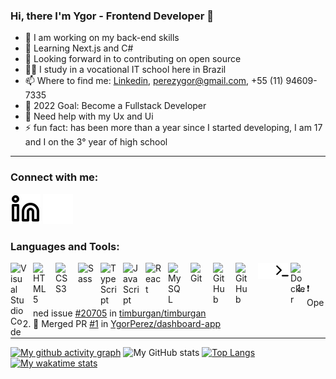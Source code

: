 ### Hi, there I'm Ygor - Frontend Developer 👋

- 🔭 I am working on my back-end skills
- 🌱 Learning Next.js and C#
- 👯 Looking forward in to contributing on open source
- 👨‍🎓 I study in a vocational IT school here in Brazil
- 📫 Where to find me: [Linkedin](https://www.linkedin.com/in/ygor-perez-de-oliveira/), perezygor@gmail.com, +55 (11) 94609-7335 
- 🎯 2022 Goal: Become a Fullstack Developer
- 🤔 Need help with my Ux and Ui
- ⚡ fun fact: has been more than a year since I started developing, I am 17 and I on the 3° year of high school
---

### Connect with me:


[![website](https://github.com/codeSTACKr/codeSTACKr/raw/master/img/linkedin-light.svg)](https://www.linkedin.com/in/ygor-perez/#gh-light-mode-only)
[![website](https://github.com/codeSTACKr/codeSTACKr/raw/master/img/linkedin-dark.svg)](https://www.linkedin.com/in/ygor-perez/#gh-dark-mode-only)
&nbsp;&nbsp;

### Languages and Tools:

<img align="left" alt="Visual Studio Code" width="26px" src="https://cdn.jsdelivr.net/gh/devicons/devicon/icons/vscode/vscode-original.svg" style="padding-right:10px;" />
<img align="left" alt="HTML5" width="26px" src="https://cdn.jsdelivr.net/gh/devicons/devicon/icons/html5/html5-original.svg" style="padding-right:10px;" />
<img align="left" alt="CSS3" width="26px" src="https://cdn.jsdelivr.net/gh/devicons/devicon/icons/css3/css3-original.svg" style="padding-right:10px;" />
<img align="left" alt="Sass" width="26px" src="https://cdn.jsdelivr.net/gh/devicons/devicon/icons/sass/sass-original.svg" style="padding-right:10px;" />
<img align="left" alt="TypeScript" width="26px" src="https://cdn.jsdelivr.net/gh/devicons/devicon/icons/typescript/typescript-original.svg" style="padding-right:10px;" />
<img align="left" alt="JavaScript" width="26px" src="https://cdn.jsdelivr.net/gh/devicons/devicon/icons/javascript/javascript-original.svg" style="padding-right:10px;" />
<img align="left" alt="React" width="26px" src="https://cdn.jsdelivr.net/gh/devicons/devicon/icons/react/react-original.svg" style="padding-right:10px;" />
<img align="left" alt="MySQL" width="26px" src="https://cdn.jsdelivr.net/gh/devicons/devicon/icons/mysql/mysql-original.svg" style="padding-right:10px;" />
<img align="left" alt="Git" width="26px" src="https://cdn.jsdelivr.net/gh/devicons/devicon/icons/git/git-original.svg" style="padding-right:10px;" />
<img align="left" alt="GitHub" width="26px" src="https://user-images.githubusercontent.com/3369400/139447912-e0f43f33-6d9f-45f8-be46-2df5bbc91289.png#gh-dark-mode-only" style="padding-right:10px;" />
<img align="left" alt="GitHub" width="26px" src="https://user-images.githubusercontent.com/3369400/139448065-39a229ba-4b06-434b-bc67-616e2ed80c8f.png#gh-light-mode-only" style="padding-right:10px;" />
<img align="left" alt="Terminal" width="26px" src="https://raw.githubusercontent.com/codeSTACKr/codeSTACKr/7704eaaa4e70d69d45a5d1fc6463cae26a605437/img/terminal-dark.svg#gh-dark-mode-only" />
<img align="left" alt="Terminal" width="26px" src="https://raw.githubusercontent.com/codeSTACKr/codeSTACKr/7704eaaa4e70d69d45a5d1fc6463cae26a605437/img/terminal-light.svg#gh-light-mode-only" />
<img align="left" alt="Docker" width="26px" src="https://cdn-icons-png.flaticon.com/512/919/919853.png" />
<br>

<!--START_SECTION:activity-->
1. ❗️ Opened issue [#20705](https://github.com/timburgan/timburgan/issues/20705) in [timburgan/timburgan](https://github.com/timburgan/timburgan)
2. 🎉 Merged PR [#1](https://github.com/YgorPerez/dashboard-app/pull/1) in [YgorPerez/dashboard-app](https://github.com/YgorPerez/dashboard-app)
<!--END_SECTION:activity-->

---

[![My github activity graph](https://activity-graph.herokuapp.com/graph?username=YgorPerez&theme=react-dark&custom_title=Ygor%20Perez%27s%20Github%20Activity&bg_color=1d2B64&line=d8Cdda)](https://github.com/ashutosh00710/github-readme-activity-graph)
![My GitHub stats](https://github-readme-stats.vercel.app/api?username=YgorPerez&count_private=true&hide=prs&show_icons=true&theme=algolia&custom_title=Ygor%20Perez%27s%20Github%20Stats&bg_color=90,1d2B64,f8Cdda&border_radius=20)
[![Top Langs](https://github-readme-stats.vercel.app/api/top-langs/?username=YgorPerez&layout=compact&theme=algolia&bg_color=90,1d2B64,f8Cdda&border_radius=20)](https://github.com/anuraghazra/github-readme-stats)
[![My wakatime stats](https://github-readme-stats.vercel.app/api/wakatime?username=ygorperez&hide=other&layout=compact&custom_title=Time%20Spent%20This%20Week&theme=algolia&bg_color=0,1d2B64,f8Cdda&border_radius=20)](https://github.com/anuraghazra/github-readme-stats)


<!--[![Readme Card dashboard](https://github-readme-stats.vercel.app/api/pin/?username=YgorPerez&repo=dashboard-app&theme=algolia&bg_color=45,1d2B64,f8Cdda&border_radius=20)](https://github.com/anuraghazra/github-readme-stats)--

